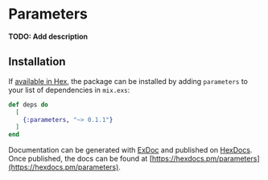 # Parameters

**TODO: Add description**

## Installation

If [available in Hex](https://hex.pm/docs/publish), the package can be installed
by adding `parameters` to your list of dependencies in `mix.exs`:

```elixir
def deps do
  [
    {:parameters, "~> 0.1.1"}
  ]
end
```

Documentation can be generated with [ExDoc](https://github.com/elixir-lang/ex_doc)
and published on [HexDocs](https://hexdocs.pm). Once published, the docs can
be found at [https://hexdocs.pm/parameters](https://hexdocs.pm/parameters).

